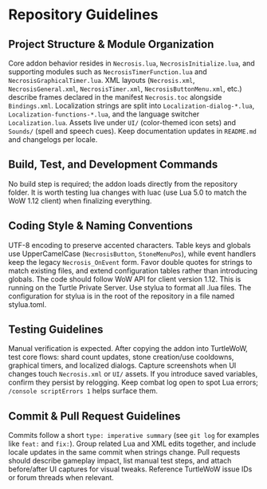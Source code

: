 # Repository Guidelines
## Project Structure & Module Organization
Core addon behavior resides in `Necrosis.lua`, `NecrosisInitialize.lua`, and supporting modules such as `NecrosisTimerFunction.lua` and `NecrosisGraphicalTimer.lua`. XML layouts (`Necrosis.xml`, `NecrosisGeneral.xml`, `NecrosisTimer.xml`, `NecrosisButtonMenu.xml`, etc.) describe frames declared in the manifest `Necrosis.toc` alongside `Bindings.xml`. Localization strings are split into `Localization-dialog-*.lua`, `Localization-functions-*.lua`, and the language switcher `Localization.lua`. Assets live under `UI/` (color-themed icon sets) and `Sounds/` (spell and speech cues). Keep documentation updates in `README.md` and changelogs per locale.

## Build, Test, and Development Commands
No build step is required; the addon loads directly from the repository folder. 
It is worth testing lua changes with luac (use Lua 5.0 to match the WoW 1.12 client) when finalizing everything.

## Coding Style & Naming Conventions
UTF-8 encoding to preserve accented characters. Table keys and globals use UpperCamelCase (`NecrosisButton`, `StoneMenuPos`), while event handlers keep the legacy `Necrosis_OnEvent` form. Favor double quotes for strings to match existing files, and extend configuration tables rather than introducing globals.
The code should follow WoW API for client version 1.12.  This is running on the Turtle Private Server.
Use stylua to format all .lua files.  The configuration for stylua is in the root of the repository in a file named stylua.toml.

## Testing Guidelines
Manual verification is expected. After copying the addon into TurtleWoW, test core flows: shard count updates, stone creation/use cooldowns, graphical timers, and localized dialogs. Capture screenshots when UI changes touch `Necrosis.xml` or `UI/` assets. If you introduce saved variables, confirm they persist by relogging. Keep combat log open to spot Lua errors; `/console scriptErrors 1` helps surface them.

## Commit & Pull Request Guidelines
Commits follow a short `type: imperative summary` (see `git log` for examples like `feat:` and `fix:`). Group related Lua and XML edits together, and include locale updates in the same commit when strings change. Pull requests should describe gameplay impact, list manual test steps, and attach before/after UI captures for visual tweaks. Reference TurtleWoW issue IDs or forum threads when relevant.
